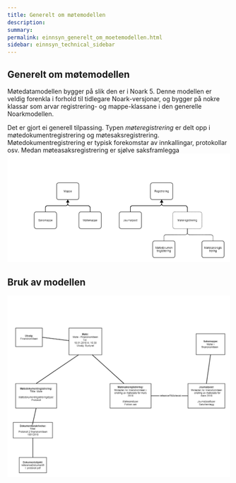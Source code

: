 ```yaml
---
title: Generelt om møtemodellen
description:
summary:
permalink: einnsyn_generelt_om_moetemodellen.html
sidebar: einnsyn_technical_sidebar
---
```


## Generelt om møtemodellen
Møtedatamodellen bygger på slik den er i Noark 5. Denne modellen er veldig forenkla i forhold til tidlegare Noark-versjonar, og bygger på nokre
klassar som arvar registrering- og mappe-klassane i den generelle Noarkmodellen.

Det er gjort ei generell tilpassing.  Typen *møteregistrering* er delt opp i møtedokumentregistrering og møtesaksregistrering. Møtedokumentregistrering er
typisk forekomstar av innkallingar, protokollar osv. Medan møteasaksregistrering er sjølve saksframlegga
![Overornda datamodell møter](/images/einnsyn/einnsynn_moetemodell_overordna.png)


## Bruk av modellen
![Overornda datamodell møter](/images/einnsyn/einnsyn_bruk_av_moetedatamodell.png)
